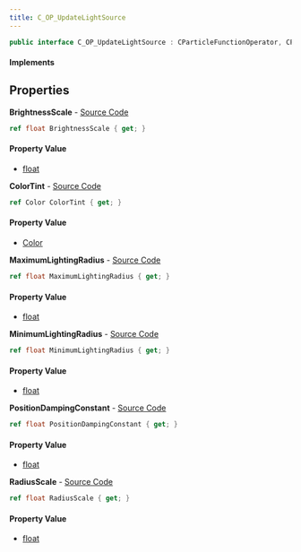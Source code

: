 ```yaml
---
title: C_OP_UpdateLightSource
---
```


```csharp
public interface C_OP_UpdateLightSource : CParticleFunctionOperator, CParticleFunction, ISchemaClass<CParticleFunction>, ISchemaClass<CParticleFunctionOperator>, ISchemaClass<C_OP_UpdateLightSource>, ISchemaField, ISchemaClass, INativeHandle
```

#### Implements

## Properties

**BrightnessScale** - [Source Code](https://github.com/swiftly-solution/swiftlys2/blob/main/managed/src/SwiftlyS2.Generated/Schemas/Interfaces/C_OP_UpdateLightSource.cs#L18)

```csharp
ref float BrightnessScale { get; }
```

#### Property Value

- [float](https://learn.microsoft.com/dotnet/api/system.single)

**ColorTint** - [Source Code](https://github.com/swiftly-solution/swiftlys2/blob/main/managed/src/SwiftlyS2.Generated/Schemas/Interfaces/C_OP_UpdateLightSource.cs#L16)

```csharp
ref Color ColorTint { get; }
```

#### Property Value

- [Color](/docs/api/shared/natives/color)

**MaximumLightingRadius** - [Source Code](https://github.com/swiftly-solution/swiftlys2/blob/main/managed/src/SwiftlyS2.Generated/Schemas/Interfaces/C_OP_UpdateLightSource.cs#L24)

```csharp
ref float MaximumLightingRadius { get; }
```

#### Property Value

- [float](https://learn.microsoft.com/dotnet/api/system.single)

**MinimumLightingRadius** - [Source Code](https://github.com/swiftly-solution/swiftlys2/blob/main/managed/src/SwiftlyS2.Generated/Schemas/Interfaces/C_OP_UpdateLightSource.cs#L22)

```csharp
ref float MinimumLightingRadius { get; }
```

#### Property Value

- [float](https://learn.microsoft.com/dotnet/api/system.single)

**PositionDampingConstant** - [Source Code](https://github.com/swiftly-solution/swiftlys2/blob/main/managed/src/SwiftlyS2.Generated/Schemas/Interfaces/C_OP_UpdateLightSource.cs#L26)

```csharp
ref float PositionDampingConstant { get; }
```

#### Property Value

- [float](https://learn.microsoft.com/dotnet/api/system.single)

**RadiusScale** - [Source Code](https://github.com/swiftly-solution/swiftlys2/blob/main/managed/src/SwiftlyS2.Generated/Schemas/Interfaces/C_OP_UpdateLightSource.cs#L20)

```csharp
ref float RadiusScale { get; }
```

#### Property Value

- [float](https://learn.microsoft.com/dotnet/api/system.single)

